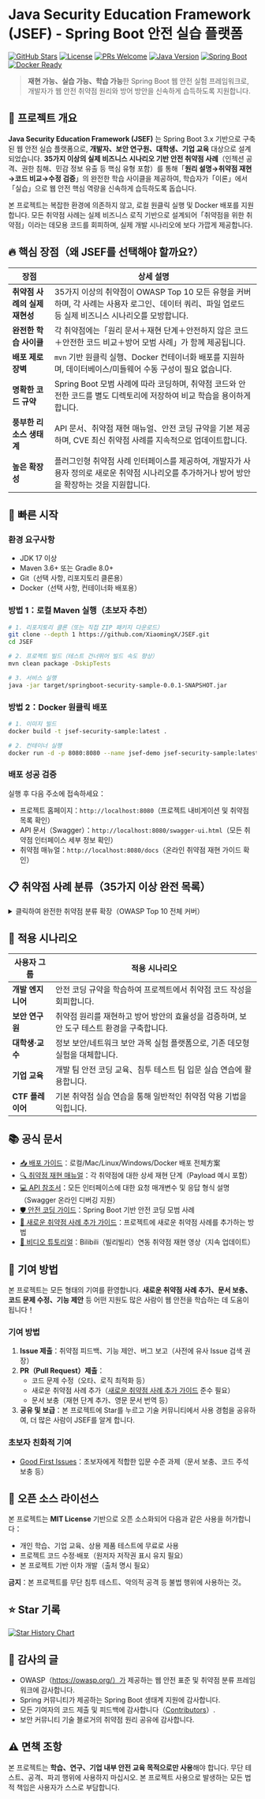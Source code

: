 # Java Security Education Framework (JSEF) - Spring Boot 안전 실습 플랫폼
[![GitHub Stars](https://img.shields.io/github/stars/XiaomingX/JSEF?style=social&label=Star%20This%20Repo)](https://github.com/XiaomingX/JSEF)
[![License](https://img.shields.io/badge/License-MIT-green.svg)](LICENSE)
[![PRs Welcome](https://img.shields.io/badge/PRs-Welcome-brightgreen.svg)](CONTRIBUTING.md)
[![Java Version](https://img.shields.io/badge/Java-17%2B-blue.svg)](https://www.oracle.com/java/technologies/downloads/#java17)
[![Spring Boot](https://img.shields.io/badge/Spring%20Boot-3.x-orange.svg)](https://spring.io/projects/spring-boot)
[![Docker Ready](https://img.shields.io/badge/Docker-Supported-blue.svg)](docs/docker-deployment.md)

> **재현 가능、실습 가능、학습 가능**한 Spring Boot 웹 안전 실험 프레임워크로, 개발자가 웹 안전 취약점 원리와 방어 방안을 신속하게 습득하도록 지원합니다.


## 📖 프로젝트 개요
**Java Security Education Framework (JSEF)** 는 Spring Boot 3.x 기반으로 구축된 웹 안전 실습 플랫폼으로, **개발자、보안 연구원、대학생、기업 교육** 대상으로 설계되었습니다. **35가지 이상의 실제 비즈니스 시나리오 기반 안전 취약점 사례**（인젝션 공격、권한 침해、민감 정보 유출 등 핵심 유형 포함）를 통해「**원리 설명→취약점 재현→코드 비교→수정 검증**」의 완전한 학습 사이클을 제공하여, 학습자가「이론」에서「실습」으로 웹 안전 핵심 역량을 신속하게 습득하도록 돕습니다.

본 프로젝트는 복잡한 환경에 의존하지 않고, 로컬 원클릭 실행 및 Docker 배포를 지원합니다. 모든 취약점 사례는 실제 비즈니스 로직 기반으로 설계되어「취약점을 위한 취약점」이라는 데모용 코드를 회피하며, 실제 개발 시나리오에 보다 가깝게 제공합니다.


## 🔥 핵심 장점（왜 JSEF를 선택해야 할까요?）
| 장점 | 상세 설명 |
|-----------|----------------------|
| **취약점 사례의 실제 재현성** | 35가지 이상의 취약점이 OWASP Top 10 모든 유형을 커버하며, 각 사례는 사용자 로그인、데이터 쿼리、파일 업로드 등 실제 비즈니스 시나리오를 모방합니다. |
| **완전한 학습 사이클** | 각 취약점에는「원리 문서＋재현 단계＋안전하지 않은 코드＋안전한 코드 비교＋방어 모범 사례」가 함께 제공됩니다. |
| **배포 제로 장벽** | `mvn` 기반 원클릭 실행、Docker 컨테이너화 배포를 지원하며, 데이터베이스/미들웨어 수동 구성이 필요 없습니다. |
| **명확한 코드 규약** | Spring Boot 모범 사례에 따라 코딩하며, 취약점 코드와 안전한 코드를 별도 디렉토리에 저장하여 비교 학습을 용이하게 합니다. |
| **풍부한 리소스 생태계** | API 문서、취약점 재현 매뉴얼、안전 코딩 규약을 기본 제공하며, CVE 최신 취약점 사례를 지속적으로 업데이트합니다. |
| **높은 확장성** | 플러그인형 취약점 사례 인터페이스를 제공하여, 개발자가 사용자 정의로 새로운 취약점 시나리오를 추가하거나 방어 방안을 확장하는 것을 지원합니다. |


## 🚀 빠른 시작
### 환경 요구사항
- JDK 17 이상
- Maven 3.6+ 또는 Gradle 8.0+
- Git（선택 사항, 리포지토리 클론용）
- Docker（선택 사항, 컨테이너화 배포용）

### 방법 1：로컬 Maven 실행（초보자 추천）
```bash
# 1. 리포지토리 클론（또는 직접 ZIP 패키지 다운로드）
git clone --depth 1 https://github.com/XiaomingX/JSEF.git
cd JSEF

# 2. 프로젝트 빌드（테스트 건너뛰어 빌드 속도 향상）
mvn clean package -DskipTests

# 3. 서비스 실행
java -jar target/springboot-security-sample-0.0.1-SNAPSHOT.jar
```

### 방법 2：Docker 원클릭 배포
```bash
# 1. 이미지 빌드
docker build -t jsef-security-sample:latest .

# 2. 컨테이너 실행
docker run -d -p 8080:8080 --name jsef-demo jsef-security-sample:latest
```

### 배포 성공 검증
실행 후 다음 주소에 접속하세요：
- 프로젝트 홈페이지：`http://localhost:8080`（프로젝트 내비게이션 및 취약점 목록 확인）
- API 문서（Swagger）：`http://localhost:8080/swagger-ui.html`（모든 취약점 인터페이스 세부 정보 확인）
- 취약점 매뉴얼：`http://localhost:8080/docs`（온라인 취약점 재현 가이드 확인）


## 📋 취약점 사례 분류（35가지 이상 완전 목록）
<details>
<summary>클릭하여 완전한 취약점 분류 확장（OWASP Top 10 전체 커버）</summary>

### 1. 인젝션 계열 취약점
- SQL 인젝션：기본 문자열 연결 인젝션、오류 기반 인젝션、블라인드 인젝션、준비된 문장 비교 사례
- 명령어 인젝션：Runtime.exec() 오용、ProcessBuilder 인젝션 시나리오
- 템플릿 인젝션：FreeMarker/Thymeleaf/Velocity 인젝션 사례
- SPEL 인젝션：Spring Expression Language 인젝션 취약점 및 방어 방안
- XSS（교차 사이트 스크립팅）：리플렉티드 XSS、스토어드 XSS、DOM 기반 XSS（CSP 방어 데모 포함）
- LDAP 인젝션：디렉토리 서비스 쿼리 인젝션 시나리오 및 방어 방안
- XML 외부 엔티티（XXE）：XML 파서 불적절한 설정으로 인한 정보 유출

### 2. 인증·권한 계열 취약점
- 인증 우회：Cookie 위조、세션 고정 공격
- 권한 침해（권한 상승）：수평 권한 침해（사용자 간 데이터 접근）、수직 권한 침해（저권한 사용자의 관리자 인터페이스 접근）
- 약한 비밀번호 위험：평문 비밀번호 검증、비밀번호 복잡성 우회
- JWT 취약점：서명 우회、유효 기간 변조、비밀 키 유출
- 세션 관리 미흡：부적절한 세션 타임아웃 설정、세션 ID 노출

### 3. 민감 정보 유출
- 평문 전송：암호화되지 않은 HTTP로 인한 Cookie/Token 유출
- 오류 페이지 정보 유출：스택 트레이스 노출、설정 정보 유출
- 로그 정보 유출：민감 데이터（전화번호、주민등록번호）평문 로깅
- 타사 의존성 유출：의존 컴포넌트 버전 노출（CVE-2023-20860 등 사례 포함）
- 비밀번호 불적절한 저장：평문 저장、약한 해시 알고리즘（MD5/SHA1）사용

### 4. 불적절한 설정
- 기본 비밀번호 위험：변경되지 않은 관리자 기본 비밀번호
- 안전하지 않은 HTTP 메서드：인가 없이 PUT/DELETE 메서드 접근 허용
- CORS 불적절한 설정：과도하게 완화된 교차 출처 리소스 공유（CORS）설정
- 캐시 메커니즘 취약점：민감 페이지 캐시로 인한 정보 유출
- 안전 응답 헤더 누락：CSP、X-Frame-Options 등 보호 헤더 부족

### 5. 기타 고위험 취약점
- 파일 업로드 취약점：파일 확장자 우회、MIME 타입 위조、파일 내용 분석 취약점
- 경로 순회（Path Traversal）：디렉토리 순회로 시스템 파일（/etc/passwd 등）읽기
- 역직렬화 취약점：Jackson/Gson 역직렬화로 원격 코드 실행
- 의존성 혼동 공격：공급망 공격 데모（의존성 하이재킹 사례 포함）
- 서버 측 요청 위조（SSRF）：내부 서비스 접근 및 데이터 탈취
- 역직렬화 취약점：Java 직렬화/역직렬화 메커니즘 오용
</details>


## 🎯 적용 시나리오
| 사용자 그룹 | 적용 시나리오 |
|------------|----------------------|
| **개발 엔지니어** | 안전 코딩 규약을 학습하여 프로젝트에서 취약점 코드 작성을 회피합니다. |
| **보안 연구원** | 취약점 원리를 재현하고 방어 방안의 효율성을 검증하며, 보안 도구 테스트 환경을 구축합니다. |
| **대학생·교수** | 정보 보안/네트워크 보안 과목 실험 플랫폼으로, 기존 데모형 실험을 대체합니다. |
| **기업 교육** | 개발 팀 안전 코딩 교육、침투 테스트 팀 입문 실습 연습에 활용합니다. |
| **CTF 플레이어** | 기본 취약점 실습 연습을 통해 일반적인 취약점 악용 기법을 익힙니다. |


## 📚 공식 문서
- [📥 배포 가이드](docs/deployment.md)：로컬/Mac/Linux/Windows/Docker 배포 전체方案
- [🔍 취약점 재현 매뉴얼](docs/vulnerability-guide.md)：각 취약점에 대한 상세 재현 단계（Payload 예시 포함）
- [💻 API 참조서](docs/api-reference.md)：모든 인터페이스에 대한 요청 매개변수 및 응답 형식 설명（Swagger 온라인 디버깅 지원）
- [🛡️ 안전 코딩 가이드](docs/secure-coding-guide.md)：Spring Boot 기반 안전 코딩 모범 사례
- [📌 새로운 취약점 사례 추가 가이드](docs/contribute-vulnerability.md)：프로젝트에 새로운 취약점 사례를 추가하는 방법
- [🎥 비디오 튜토리얼](https://github.com/XiaomingX/JSEF/wiki/Video-Tutorials)：Bilibili（빌리빌리）연동 취약점 재현 영상（지속 업데이트）


## 🤝 기여 방법
본 프로젝트는 모든 형태의 기여를 환영합니다. **새로운 취약점 사례 추가、문서 보충、코드 문제 수정、기능 제안** 등 어떤 지원도 많은 사람이 웹 안전을 학습하는 데 도움이 됩니다！

### 기여 방법
1. **Issue 제출**：취약점 피드백、기능 제안、버그 보고（사전에 유사 Issue 검색 권장）
2. **PR（Pull Request）제출**：
   - 코드 문제 수정（오타、로직 최적화 등）
   - 새로운 취약점 사례 추가（[새로운 취약점 사례 추가 가이드](docs/contribute-vulnerability.md) 준수 필요）
   - 문서 보충（재현 단계 추가、영문 문서 번역 등）
3. **공유 및 보급**：본 프로젝트에 Star를 누르고 기술 커뮤니티에서 사용 경험을 공유하여, 더 많은 사람이 JSEF를 알게 합니다.

### 초보자 친화적 기여
- [Good First Issues](https://github.com/XiaomingX/JSEF/issues?q=is%3Aopen+is%3Aissue+label%3A%22good+first+issue%22)：초보자에게 적합한 입문 수준 과제（문서 보충、코드 주석 보충 등）


## 📄 오픈 소스 라이선스
본 프로젝트는 **MIT License** 기반으로 오픈 소스화되어 다음과 같은 사용을 허가합니다：
- 개인 학습、기업 교육、상용 제품 테스트에 무료로 사용
- 프로젝트 코드 수정·배포（원저자 저작권 표시 유지 필요）
- 본 프로젝트 기반 이차 개발（출처 명시 필요）

**금지**：본 프로젝트를 무단 침투 테스트、악의적 공격 등 불법 행위에 사용하는 것。


## ⭐ Star 기록
[![Star History Chart](https://api.star-history.com/svg?repos=XiaomingX/JSEF&type=Date)](https://star-history.com/#XiaomingX/JSEF&Date)


## 🙏 감사의 글
- OWASP（https://owasp.org/）가 제공하는 웹 안전 표준 및 취약점 분류 프레임워크에 감사합니다.
- Spring 커뮤니티가 제공하는 Spring Boot 생태계 지원에 감사합니다.
- 모든 기여자의 코드 제출 및 피드백에 감사합니다（[Contributors](https://github.com/XiaomingX/JSEF/graphs/contributors)）.
- 보안 커뮤니티 기술 블로거의 취약점 원리 공유에 감사합니다.


## ⚠️ 면책 조항
본 프로젝트는 **학습、연구、기업 내부 안전 교육 목적으로만 사용**해야 합니다. 무단 테스트、공격、파괴 행위에 사용하지 마십시오. 본 프로젝트 사용으로 발생하는 모든 법적 책임은 사용자가 스스로 부담합니다.